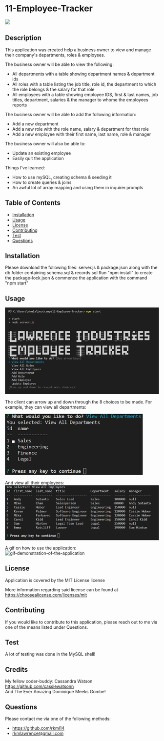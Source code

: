 # 11-Employee-Tracker

  ![](https://img.shields.io/badge/license-mit-blue) 

  ## Description
 
This application was created help a business owner to view and manage their company's departments, roles & employees.

The business owner will be able to view the following:
- All departments with a table showing department names & department ids
- All roles with a table listing the job title, role id, the department to which the role belongs & the salary for that role
- All employees with a table showing employee IDS, first & last names, job titles, department, salaries & the manager to whome the employees reports

The business owner will be able to add the following information:
- Add a new department
- Add a new role with the role name, salary & department for that role
- Add a new employee with their first name, last name, role & manager 

The business owner will also be able to:
- Update an existing employee 
- Easily quit the application

Things I've learned:

- How to use mySQL, creating schema & seeding it
- How to create queries & joins 
- An awful lot of array mapping and using them in inquirer.prompts

 ## Table of Contents 
  - [Installation](#installation)
  - [Usage](#usage)
   - [License](#license)
   - [Contributing](#contributing)
   - [Test](#test)
   - [Questions](#questions)

  ## Installation

Please download the following files: server.js & package.json along with the db folder containing schema.sql & records.sql
Run "npm install" to create the package-lock.json & commence the application with the command "npm start"


  ## Usage

![start-screen-list-of-choices-to-begin](./assets/Start-screen.png)

The client can arrow up and down through the 8 choices to be made. For example, they can view all departments: 

![view-all-departments-shows-a-list-of-all-departments](./assets/view-all-departments.png)


And view all their employees:
![list-of-all-employees-including-job-role-dept-salary-manager](./assets/all-employees.png)



A gif on how to use the application: <br>
![gif-demonstration-of-the-application](.)



  ## License

  Application is covered by the MIT License license 

  More information regarding said license can be found at https://choosealicense.com/licenses/mit
 

  ## Contributing 
  If you would like to contribute to this application, please reach out to me via one of the means listed under Questions.
  


  ## Test
A lot of testing was done in the MySQL shell! 

  ## Credits

My fellow coder-buddy: Cassandra Watson https://github.com/cassiewatsonn <br>
And The Ever Amazing Dominique Meeks Gombe!

  

## Questions
   Please contact me via one of the following methods: 
   
   * https://github.com/rkml14
   * rkmlawrence@gmail.com

